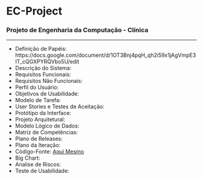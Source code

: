 <h1>EC-Project</h1>
<h3>Projeto de Engenharia da Computação - Clínica</h3>
<hr>
<ul>
  <li>Definição de Papéis: https://docs.google.com/document/d/1OT3Bnj4pqH_qh2i59x1jAgVmpE3IT_cQGXPYRQVbo5U/edit</li>
  <li>Descrição do Sistema: </li>
  <li>Requisitos Funcionais: </li>
  <li>Requisitos Não Funcionais: </li>
  <li>Perfil do Usuário: </li>
  <li>Objetivos de Usabilidade: </li>
  <li>Modelo de Tarefa: </li>
  <li>User Stories e Testes de Aceitação: </li>
  <li>Protótipo da Interface: </li>
  <li>Projeto Arquitetural: </li>
  <li>Modelo Lógico de Dados: </li>
  <li>Matriz de Competências: </li>
  <li>Plano de Releases: </li>
  <li>Plano da Iteração: </li>
  <li>Código-Fonte: <a href="https://github.com/JonathasNJohnny/EC-Project">Aqui Mesmo</a></li>
  <li>Big Chart: </li>
  <li>Analise de Riscos: </li>
  <li>Teste de Usabilidade: </li>
</ul>
